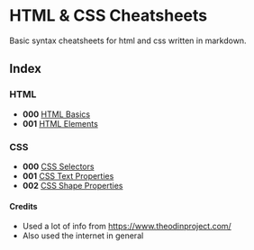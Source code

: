 # HTML & CSS Cheatsheets
Basic syntax cheatsheets for html and css written in markdown.

## Index

### HTML

- **000**  [HTML Basics](html_basic.md)
- **001**  [HTML Elements](html_elements.md)

### CSS

- **000**  [CSS Selectors](css_selectors.md)
- **001**  [CSS Text Properties](css_text_properties.md)
- **002**  [CSS Shape Properties](css_shape_properties.md)

#### Credits

- Used a lot of info from https://www.theodinproject.com/
- Also used the internet in general
